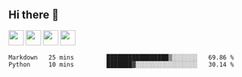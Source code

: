 ## Hi there 👋

<!--
**DiXap/DiXap** is a ✨ _special_ ✨ repository because its `README.md` (this file) appears on your GitHub profile.

Here are some ideas to get you started:

- 🔭 I’m currently working on ...
- 🌱 I’m currently learning ...
- 👯 I’m looking to collaborate on ...
- 🤔 I’m looking for help with ...
- 💬 Ask me about ...
- 📫 How to reach me: ...
- 😄 Pronouns: ...
- ⚡ Fun fact: ...
-->

<code><img height="30" src="https://cdn.jsdelivr.net/npm/simple-icons@3.13.0/icons/python.svg"></code>
<code><img height="30" src="https://cdn.jsdelivr.net/npm/simple-icons@3.13.0/icons/java.svg"></code>
<code><img height="30" src="https://cdn.jsdelivr.net/npm/simple-icons@3.13.0/icons/cplusplus.svg"></code>
<code><img height="30" src="https://cdn.jsdelivr.net/npm/simple-icons@3.13.0/icons/visualstudiocode.svg"></code>

<!--START_SECTION:waka-->
```text
Markdown   25 mins         █████████████████▒░░░░░░░   69.86 % 
Python     10 mins         ███████▓░░░░░░░░░░░░░░░░░   30.14 % 
```
<!--END_SECTION:waka-->